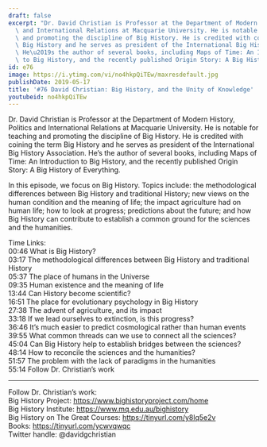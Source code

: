 ```yaml
---
draft: false
excerpt: "Dr. David Christian is Professor at the Department of Modern History, Politics\
  \ and International Relations at Macquarie University. He is notable for teaching\
  \ and promoting the discipline of Big History. He is credited with coining the term\
  \ Big History and he serves as president of the International Big History Association.\
  \ He\u2019s the author of several books, including Maps of Time: An Introduction\
  \ to Big History, and the recently published Origin Story: A Big History of Everything. "
id: e76
image: https://i.ytimg.com/vi/no4hkpQiTEw/maxresdefault.jpg
publishDate: 2019-05-17
title: '#76 David Christian: Big History, and the Unity of Knowledge'
youtubeid: no4hkpQiTEw
---
```

Dr. David Christian is Professor at the Department of Modern History, Politics and International Relations at Macquarie University. He is notable for teaching and promoting the discipline of Big History. He is credited with coining the term Big History and he serves as president of the International Big History Association. He’s the author of several books, including Maps of Time: An Introduction to Big History, and the recently published Origin Story: A Big History of Everything. 

In this episode, we focus on Big History. Topics include: the methodological differences between Big History and traditional History; new views on the human condition and the meaning of life; the impact agriculture had on human life; how to look at progress; predictions about the future; and how Big History can contribute to establish a common ground for the sciences and the humanities.

Time Links:  
00:46  What is Big History?        
03:17  The methodological differences between Big History and traditional History   
05:37  The place of humans in the Universe  
09:35  Human existence and the meaning of life    
13:44  Can History become scientific?      
16:51  The place for evolutionary psychology in Big History       
27:38  The advent of agriculture, and its impact  
33:18  If we lead ourselves to extinction, is this progress?  
36:46  It’s much easier to predict cosmological rather than human events  
39:55  What common threads can we use to connect all the sciences?  
45:04  Can Big History help to establish bridges between the sciences?  
48:14  How to reconcile the sciences and the humanities?  
51:57  The problem with the lack of paradigms in the humanities  
55:14  Follow Dr. Christian’s work

---

Follow Dr. Christian’s work:  
Big History Project: https://www.bighistoryproject.com/home  
Big History Institute: https://www.mq.edu.au/bighistory  
Big History on The Great Courses: https://tinyurl.com/y8lq5e2v  
Books: https://tinyurl.com/ycwvqwqc  
Twitter handle: @davidgchristian
